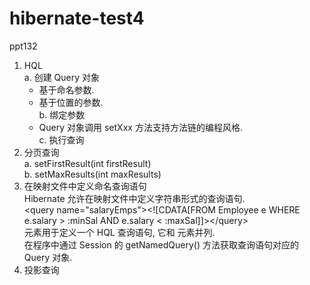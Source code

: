 # hibernate-test4  
ppt132  
  
1. HQL  
  a. 创建 Query 对象  
    - 基于命名参数.   
    - 基于位置的参数.   
  b. 绑定参数  
    - Query 对象调用 setXxx 方法支持方法链的编程风格.  
  c. 执行查询  
2. 分页查询  
  a. setFirstResult(int firstResult)  
  b. setMaxResults(int maxResults)  
3. 在映射文件中定义命名查询语句  
  Hibernate 允许在映射文件中定义字符串形式的查询语句.  
  \<query name="salaryEmps">\<![CDATA[FROM Employee e WHERE e.salary > :minSal AND e.salary < :maxSal]]>\</query>  
  <query> 元素用于定义一个 HQL 查询语句, 它和 <class> 元素并列.    
  在程序中通过 Session 的 getNamedQuery() 方法获取查询语句对应的 Query 对象.   
4. 投影查询  
  
